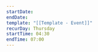 ```yaml
---
startDate: 
endDate: 
template: "[[Template - Event]]"
recurDay: Thursday
startTime: 04:30
endTime: 07:00
---
```

